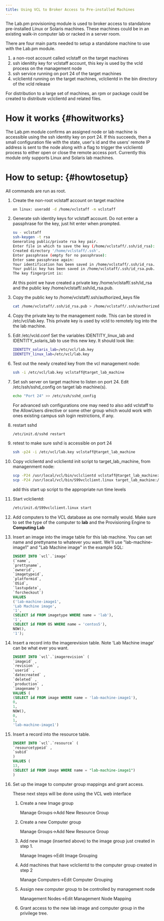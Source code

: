 ```yaml
---
title: Using VCL to Broker Access to Pre-installed Machines
---
```


The Lab.pm provisioning module is used to broker access to standalone
pre-installed Linux or Solaris machines. These machines could be in an
existing walk-in computer lab or racked in a server room.

There are four main parts needed to setup a standalone machine to use with
the Lab.pm module.

1. a non-root account called vclstaff on the target machines
1. ssh idenitity key for vclstaff account, this key is used by the vcld
process on the management node
1. ssh service running on port 24 of the target machines
1. vclclientd running on the target machines, vclclientd in the bin
directory of the vcld release

For distribution to a large set of machines, an rpm or package could be
created to distribute vclclientd and related files.

# How it works {#howitworks}
The Lab.pm module confirms an assigned node or lab machine is accessible
using the ssh identity key on port 24. If this succeeds, then a small
configuration file with the state, user's id and the users' remote IP
address is sent to the node along with a flag to trigger the vclclientd
process to either open or close the remote access port. Currently this
module only supports Linux and Solaris lab machines. 

# How to setup: {#howtosetup}

All commands are run as root.


1. Create the non-root vclstaff account on target machine

    ```bash
    on linux: useradd -d /home/vclstaff -m vclstaff
    ```

2. Generate ssh identity keys for vclstaff account. Do not enter a passphrase for 
the key, just hit enter when prompted.

    ```bash
    su - vclstaff
    ssh-keygen -t rsa
    Generating public/private rsa key pair.
    Enter file in which to save the key (/home/vclstaff/.ssh/id_rsa):
    Created directory '/home/vclstaff/.ssh'.
    Enter passphrase (empty for no passphrase):
    Enter same passphrase again:
    Your identification has been saved in /home/vclstaff/.ssh/id_rsa.
    Your public key has been saved in /home/vclstaff/.ssh/id_rsa.pub.
    The key fingerprint is:
    ```

    At this point we have created a private key /home/vclstaff/.ssh/id_rsa and
    the public key /home/vclstaff/.ssh/id_rsa.pub.

1. Copy the public key to /home/vclstaff/.ssh/authorized_keys file

    ```bash
    cat /home/vclstaff/.ssh/id_rsa.pub > /home/vclstaff/.ssh/authorized_keys
    ```

1. Copy the private key to the management node. This can be stored in
/etc/vcl/lab.key. This private key is used by vcld to remotely log into the
the lab machine.

1. Edit /etc/vcld.conf
Set the variables IDENTITY_linux_lab and IDENTITY_solaris_lab to use this new key.
It should look like:

    ```bash
    IDENTITY_solaris_lab=/etc/vcl/lab.key
    IDENTITY_linux_lab=/etc/vcl/lab.key
    ```

1. Test out the newly created key from the vcl management node:

    ```bash
    ssh -i /etc/vcl/lab.key vclstaff@target_lab_machine
    ```

1. Set ssh server on target machine to listen on port 24. Edit
/etc/ssh/sshd_config on target lab machine(s).

    ```bash
    echo "Port 24" >> /etc/ssh/sshd_config
    ```

    For advanced ssh configurations one may need to also add vclstaff to the
    AllowUsers directive or some other group which would work with ones
    existing campus ssh login restrictions, if any.

1. restart sshd

    ```bash
    /etc/init.d/sshd restart
    ```

1. retest to make sure sshd is accessible on port 24

    ```bash
    ssh -p24 -i /etc/vcl/lab.key vclstaff@target_lab_machine
    ```

1. Copy vclclientd and vclclientd init script to target_lab_machine, from
managenment node:

    ```bash
    scp -P24 /usr/local/vcl/bin/vclclientd vclstaff@target_lab_machine:/home/vclstaff
    scp -P24 /usr/local/vcl/bin/S99vclclient.linux target_lab_machine:/etc/init.d/S99vclclient.linux
    ```

    add this start up script to the appropriate run time levels

1. Start vclclientd:

    ```bash
    /etc/init.d/S99vclclient.linux start
    ```

1. Add computers to the VCL database as one normally would. Make sure to set the 
type of the computer to **lab** and the Provisioning Engine to **Computing Lab**

1. Insert an image into the image table for this lab machine. You can set name and
prettyname to whatever you want. We'll use "lab-machine-image1" and "Lab Machine image"
in the example SQL:

    ```sql
    INSERT INTO `vcl`.`image`
    (`name`,
    `prettyname`,
    `ownerid`,
    `imagetypeid`,
    `platformid`,
    `OSid`,
    `lastupdate`,
    `forcheckout`)
    VALUES
    ('lab-machine-image1',
    'Lab Machine image',
    '1',
    (SELECT id FROM imagetype WHERE name = 'lab'),
    '1',
    (SELECT id FROM OS WHERE name = 'centos5'),
    NOW(),
    '1');
    ```

1. Insert a record into the imagerevision table. Note 'Lab Machine image'
can be what ever you want.

    ```sql
    INSERT INTO `vcl`.`imagerevision` (
    `imageid` ,
    `revision` ,
    `userid` ,
    `datecreated` ,
    `deleted` ,
    `production` ,
    `imagename`)
    VALUES (
    (SELECT id FROM image WHERE name = 'lab-machine-image1'),
    0,
    1,
    NOW(),
    0,
    1,
    'lab-machine-image1')
    ```

1. Insert a record into the resource table.

    ```sql
    INSERT INTO `vcl`.`resource` (
    `resourcetypeid` ,
    `subid`
    )
    VALUES (
    13,
    (SELECT id FROM image WHERE name = "lab-machine-image1")
    )
    ```

1. Set up the image to computer group mappings and grant access.

    These next steps will be done using the VCL web interface

    1. Create a new Image group

        Manage Groups->Add New Resource Group
    1. Create a new Computer group

        Manage Groups->Add New Resource Group
    1. Add new image (inserted above) to the image group just created in step 1.

        Manage Images->Edit Image Grouping
    1. Add machines that have vclclientd to the computer group created in step 2

        Manage Computers->Edit Computer Grouping
    1. Assign new computer group to be controlled by management node

        Management Nodes->Edit Management Node Mapping
    1. Grant access to the new lab image and computer group in the privilege tree.
